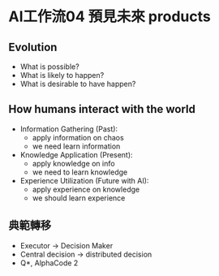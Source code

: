 # AI工作流04 預見未來 products

## Evolution
* What is possible?
* What is likely to happen?
* What is desirable to have happen?


## How humans interact with the world
* Information Gathering (Past):
  * apply information on chaos
  * we need learn information
* Knowledge Application (Present):
  * apply knowledge on info
  * we need to learn knowledge
* Experience Utilization (Future with AI): 
  * apply experience on knowledge
  * we should learn experience

## 典範轉移
* Executor → Decision Maker
* Central decision → distributed decision
* Q*, AlphaCode 2


